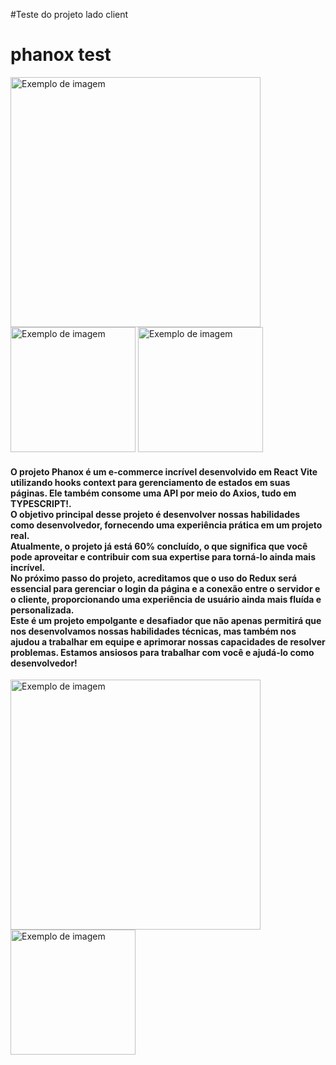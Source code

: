 #Teste do projeto lado client<br/>
<h1>phanox test</h1>
<div>
<img src="https://user-images.githubusercontent.com/94090454/233896131-09d80f59-1ae2-4ce7-abff-fb5d40b00530.png" alt="Exemplo de imagem" width="400"/>
<img src="https://user-images.githubusercontent.com/94090454/233896157-9160fa02-0a42-4d1e-be20-b9d07262060b.png" alt="Exemplo de imagem" width="200"/>
<img src="https://user-images.githubusercontent.com/94090454/233896171-1dd0b465-98a3-4a02-b2bc-3abed716fcc4.png" alt="Exemplo de imagem" width="200"/>
</div>
<h4>O projeto Phanox é um e-commerce incrível desenvolvido em React Vite utilizando hooks context para gerenciamento de estados em suas páginas. Ele também consome uma API por meio do Axios, tudo em TYPESCRIPT!.<br/> O objetivo principal desse projeto é desenvolver nossas habilidades como desenvolvedor, fornecendo uma experiência prática em um projeto real.<br/> Atualmente, o projeto já está 60% concluído, o que significa que você pode aproveitar e contribuir com sua expertise para torná-lo ainda mais incrível.<br/>No próximo passo do projeto, acreditamos que o uso do Redux será essencial para gerenciar o login da página e a conexão entre o servidor e o cliente, proporcionando uma experiência de usuário ainda mais fluída e personalizada.<br/>Este é um projeto empolgante e desafiador que não apenas permitirá que nos desenvolvamos nossas habilidades técnicas, mas também nos ajudou a trabalhar em equipe e aprimorar nossas capacidades de resolver problemas. Estamos ansiosos para trabalhar com você e ajudá-lo como desenvolvedor!</h4>
<div>
<img src="https://user-images.githubusercontent.com/94090454/233902455-38416e38-c92c-4627-9ebc-1aa89d9e25e8.png" alt="Exemplo de imagem" width="400"/>
<img src="https://user-images.githubusercontent.com/94090454/233902463-c19655ea-8daa-4d9f-a0a8-f37f90bb1a95.png" alt="Exemplo de imagem" width="200"/>
</div>
